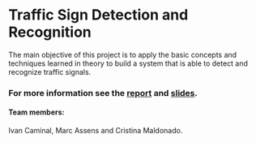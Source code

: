 # Traffic Sign Detection and Recognition
The main objective of this project is to apply the basic concepts and techniques learned in theory to build a system that is able to detect and recognize traffic signals.

### For more information see the [report](https://drive.google.com/file/d/10vBHcm1pjT94oODuujYv4m8KubnD66HP/view?usp=sharing) and [slides](https://docs.google.com/presentation/d/17sIps2JkhvGlDf7VOhF9EmHppJOPJM4wWngLTO46NV4/edit?usp=sharing).

#### Team members:
Ivan Caminal, Marc Assens and Cristina Maldonado.
